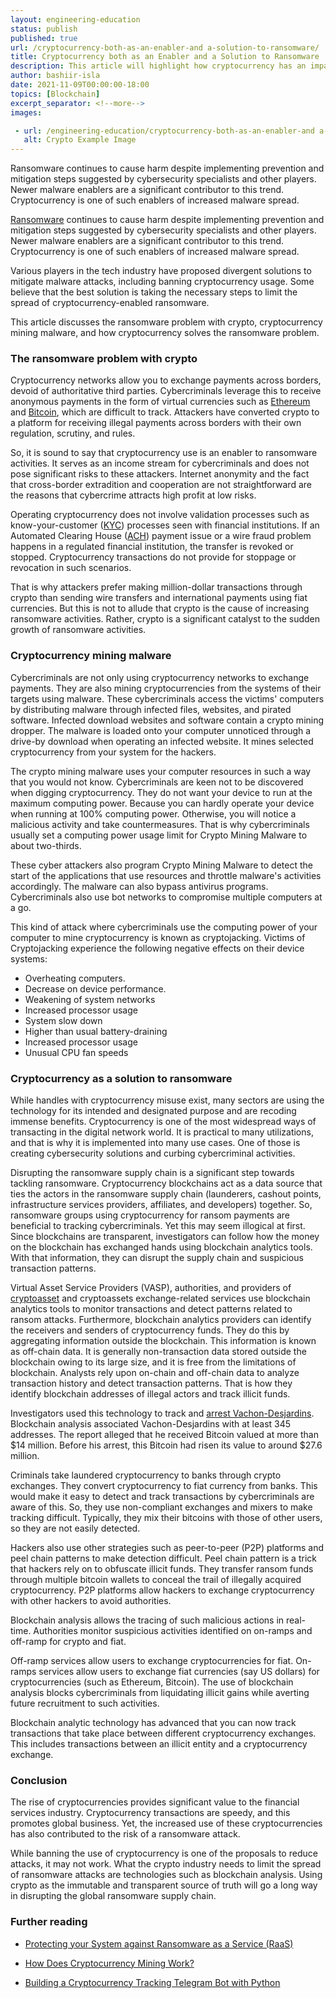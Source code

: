```yaml
---
layout: engineering-education
status: publish
published: true
url: /cryptocurrency-both-as-an-enabler-and a-solution-to-ransomware/
title: Cryptocurrency both as an Enabler and a Solution to Ransomware
description: This article will highlight how cryptocurrency has an impact on ransomware activities.
author: bashiir-isla
date: 2021-11-09T00:00:00-18:00
topics: [Blockchain]
excerpt_separator: <!--more-->
images:

 - url: /engineering-education/cryptocurrency-both-as-an-enabler-and a-solution-to-ransomware/hero.jpg
   alt: Crypto Example Image
---
```

Ransomware continues to cause harm despite implementing prevention and mitigation steps suggested by cybersecurity specialists and other players. Newer malware enablers are a significant contributor to this trend. Cryptocurrency is one of such enablers of increased malware spread. 
<!--more-->

[Ransomware](/engineering-education/what-is-ransomware/) continues to cause harm despite implementing prevention and mitigation steps suggested by cybersecurity specialists and other players. Newer malware enablers are a significant contributor to this trend. Cryptocurrency is one of such enablers of increased malware spread.

Various players in the tech industry have proposed divergent solutions to mitigate malware attacks, including banning cryptocurrency usage. Some believe that the best solution is taking the necessary steps to limit the spread of cryptocurrency-enabled ransomware.

This article discusses the ransomware problem with crypto, cryptocurrency mining malware, and how cryptocurrency solves the ransomware problem.

### The ransomware problem with crypto

Cryptocurrency networks allow you to exchange payments across borders, devoid of authoritative third parties. Cybercriminals leverage this to receive anonymous payments in the form of virtual currencies such as [Ethereum](https://ethereum.org/en/) and [Bitcoin](https://www.bitcoin.com/), which are difficult to track. Attackers have converted crypto to a platform for receiving illegal payments across borders with their own regulation, scrutiny, and rules.

So, it is sound to say that cryptocurrency use is an enabler to ransomware activities. It serves as an income stream for cybercriminals and does not pose significant risks to these attackers. Internet anonymity and the fact that cross-border extradition and cooperation are not straightforward are the reasons that cybercrime attracts high profit at low risks.

Operating cryptocurrency does not involve validation processes such as know-your-customer ([KYC](https://www.investopedia.com/terms/k/knowyourclient.asp#)) processes seen with financial institutions. If an Automated Clearing House ([ACH](https://www.investopedia.com/terms/a/ach.asp#)) payment issue or a wire fraud problem happens in a regulated financial institution, the transfer is revoked or stopped. Cryptocurrency transactions do not provide for stoppage or revocation in such scenarios.

That is why attackers prefer making million-dollar transactions through crypto than sending wire transfers and international payments using fiat currencies. But this is not to allude that crypto is the cause of increasing ransomware activities. Rather, crypto is a significant catalyst to the sudden growth of ransomware activities.

### Cryptocurrency mining malware

Cybercriminals are not only using cryptocurrency networks to exchange payments. They are also mining cryptocurrencies from the systems of their targets using malware. These cybercriminals access the victims' computers by distributing malware through infected files, websites, and pirated software. Infected download websites and software contain a crypto mining dropper. The malware is loaded onto your computer unnoticed through a drive-by download when operating an infected website. It mines selected cryptocurrency from your system for the hackers.

The crypto mining malware uses your computer resources in such a way that you would not know. Cybercriminals are keen not to be discovered when digging cryptocurrency. They do not want your device to run at the maximum computing power. Because you can hardly operate your device when running at 100% computing power. Otherwise, you will notice a malicious activity and take countermeasures. That is why cybercriminals usually set a computing power usage limit for Crypto Mining Malware to about two-thirds.

These cyber attackers also program Crypto Mining Malware to detect the start of the applications that use resources and throttle malware's activities accordingly. The malware can also bypass antivirus programs. Cybercriminals also use bot networks to compromise multiple computers at a go.

This kind of attack where cybercriminals use the computing power of your computer to mine cryptocurrency is known as cryptojacking. Victims of Cryptojacking experience the following negative effects on their device systems:

- Overheating computers.
- Decrease on device performance.
- Weakening of system networks
- Increased processor usage
- System slow down
- Higher than usual battery-draining
- Increased processor usage
- Unusual CPU fan speeds

### Cryptocurrency as a solution to ransomware

While handles with cryptocurrency misuse exist, many sectors are using the technology for its intended and designated purpose and are recoding immense benefits. Cryptocurrency is one of the most widespread ways of transacting in the digital network world. It is practical to many utilizations, and that is why it is implemented into many use cases. One of those is creating cybersecurity solutions and curbing cybercriminal activities.

Disrupting the ransomware supply chain is a significant step towards tackling ransomware. Cryptocurrency blockchains act as a data source that ties the actors in the ransomware supply chain (launderers, cashout points, infrastructure services providers, affiliates, and developers) together. So, ransomware groups using cryptocurrency for ransom payments are beneficial to tracking cybercriminals. Yet this may seem illogical at first. Since blockchains are transparent, investigators can follow how the money on the blockchain has exchanged hands using blockchain analytics tools. With that information, they can disrupt the supply chain and suspicious transaction patterns.

Virtual Asset Service Providers (VASP), authorities, and providers of [cryptoasset](https://www.quantifisolutions.com/understanding-the-cryptoasset-market#) and cryptoassets exchange-related services use blockchain analytics tools to monitor transactions and detect patterns related to ransom attacks. Furthermore, blockchain analytics providers can identify the receivers and senders of cryptocurrency funds. They do this by aggregating information outside the blockchain. This information is known as off-chain data. It is generally non-transaction data stored outside the blockchain owing to its large size, and it is free from the limitations of blockchain. Analysts rely upon on-chain and off-chain data to analyze transaction history and detect transaction patterns. That is how they identify blockchain addresses of illegal actors and track illicit funds.

Investigators used this technology to track and [arrest Vachon-Desjardins](https://blog.chainalysis.com/reports/netwalker-ransomware-disruption-arrest). Blockchain analysis associated Vachon-Desjardins with at least 345 addresses. The report alleged that he received Bitcoin valued at more than $14 million. Before his arrest, this Bitcoin had risen its value to around $27.6 million.

Criminals take laundered cryptocurrency to banks through crypto exchanges. They convert cryptocurrency to fiat currency from banks. This would make it easy to detect and track transactions by cybercriminals are aware of this. So, they use non-compliant exchanges and mixers to make tracking difficult. Typically, they mix their bitcoins with those of other users, so they are not easily detected.

Hackers also use other strategies such as peer-to-peer (P2P) platforms and peel chain patterns to make detection difficult. Peel chain pattern is a trick that hackers rely on to obfuscate illicit funds. They transfer ransom funds through multiple bitcoin wallets to conceal the trail of illegally acquired cryptocurrency. P2P platforms allow hackers to exchange cryptocurrency with other hackers to avoid authorities.

Blockchain analysis allows the tracing of such malicious actions in real-time. Authorities monitor suspicious activities identified on on-ramps and off-ramp for crypto and fiat.

Off-ramp services allow users to exchange cryptocurrencies for fiat. On-ramps services allow users to exchange fiat currencies (say US dollars) for cryptocurrencies (such as Ethereum, Bitcoin). The use of blockchain analysis blocks cybercriminals from liquidating illicit gains while averting future recruitment to such activities.

Blockchain analytic technology has advanced that you can now track transactions that take place between different cryptocurrency exchanges. This includes transactions between an illicit entity and a cryptocurrency exchange.

### Conclusion

The rise of cryptocurrencies provides significant value to the financial services industry. Cryptocurrency transactions are speedy, and this promotes global business. Yet, the increased use of these cryptocurrencies has also contributed to the risk of a ransomware attack.

While banning the use of cryptocurrency is one of the proposals to reduce attacks, it may not work. What the crypto industry needs to limit the spread of ransomware attacks are technologies such as blockchain analysis. Using crypto as the immutable and transparent source of truth will go a long way in disrupting the global ransomware supply chain.

### Further reading
- [Protecting your System against Ransomware as a Service (RaaS)](/engineering-education/how-to-protect-your-system-against-ransomware-as-a-service-raas/)

- [How Does Cryptocurrency Mining Work?](/engineering-education/how-crypto-mining-works/)

- [Building a Cryptocurrency Tracking Telegram Bot with Python](/engineering-education/cryptocurrency-tracking-telegram-bot/)
